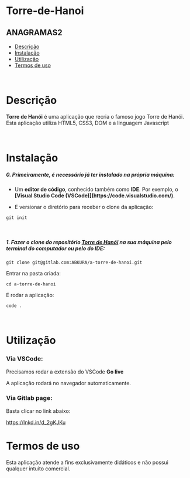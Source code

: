# Torre-de-Hanoi
## ANAGRAMAS2

- [Descrição](#descrição)
- [Instalação](#instalação)
- [Utilização](#utilização)
- [Termos de uso](#termos-de-uso)

<br>

# Descrição

<p><b>Torre de Hanói</b> é uma aplicação que recria o famoso jogo Torre de Hanói. Esta aplicação utiliza HTML5, CSS3, DOM e a linguagem Javascript</p>
<br>

# Instalação

<h5>0. Primeiramente, é necessário já ter instalado na própria máquina:</h5>

- <p> Um <b>editor de código</b>, conhecido também como <b>IDE</b>. Por exemplo, o <b>[Visual Studio Code (VSCode)](https://code.visualstudio.com/)</b>.</p>

- <p> E versionar o diretório para receber o clone da aplicação:</p>

```
git init
```

<br>
<h5>1. Fazer o clone do reposítório <span style="text-decoration: underline">Torre de Hanói</span> na sua máquina pelo terminal do computador ou pelo do IDE:</h5>

```
git clone git@gitlab.com:ABKURA/a-torre-de-hanoi.git
```

<p>Entrar na pasta criada:</p>

```
cd a-torre-de-hanoi
```

<p>E rodar a aplicação:</p>

```
code .
```

<br>


# Utilização


<h3>Via VSCode:</h3>

<p>Precisamos rodar a extensão do VSCode <b>Go live</b></p>

<p>A aplicação rodará no navegador automaticamente.</p>


<h3>Via Gitlab page:</h3>

<p>Basta clicar no link abaixo:</p>

https://lnkd.in/d_2gKJKu




# Termos de uso

<p>Esta aplicação atende a fins exclusivamente didáticos e não possui qualquer intuito comercial.</p>
